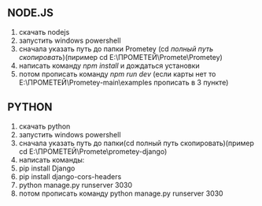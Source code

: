 ## NODE.JS
1. скачать nodejs
2. запустить windows powershell
3. сначала указать путь до папки Prometey (cd *полный путь скопировать*)(пиример cd E:\ПРОМЕТЕЙ\Promete\Prometey)
4. написать команду *npm install* и дождаться установки
5. потом прописать команду *npm run dev* (если карты нет то E:\ПРОМЕТЕЙ\Prometey-main\examples прописать в 3 пункте)

## PYTHON

1. скачать python
2. запустить windows powershell
3. сначала указать путь до папки(cd полный путь скопировать)(пример cd E:\ПРОМЕТЕЙ\Promete\prometey-django)
4. написать команды:
5. pip install Django
6. pip install django-cors-headers
7. python manage.py runserver 3030
8. потом прописать команду python manage.py runserver 3030
